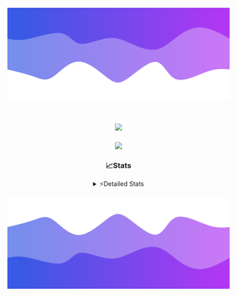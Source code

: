 ![Header](./header.png)
<div align="center">

<h1 align="center">
  <a href="https://git.io/typing-svg">
    <img src="https://readme-typing-svg.herokuapp.com/?lines=Hello,+There!+%F0%9F%91%8B;This+is+chicho.;Owner+on+Ocean;&center=true&size=25">
  </a>
</h1>
  
<p align="center">
  <img src="https://lanyard.cnrad.dev/api/852683595378196480" />
</p>

### 📈Stats
<details>
    <summary> ⚡Detailed Stats</summary>
    <br/>

<!--START_SECTION:waka-->
![Code Time](http://img.shields.io/badge/Code%20Time-792%20hrs%203%20mins-blue)

![Profile Views](http://img.shields.io/badge/Profile%20Views-0-blue)

**🐱 My GitHub Data** 

> 📦 77.7 kB Used in GitHub's Storage 
 > 
> 🏆 29 Contributions in the Year 2024
 > 
> 🚫 Not Opted to Hire
 > 
> 📜 15 Public Repositories 
 > 
> 🔑 8 Private Repositories 
 > 
**I'm a Night 🦉** 

```text
🌞 Morning                22 commits          █░░░░░░░░░░░░░░░░░░░░░░░░   05.42 % 
🌆 Daytime                57 commits          ████░░░░░░░░░░░░░░░░░░░░░   14.04 % 
🌃 Evening                177 commits         ███████████░░░░░░░░░░░░░░   43.60 % 
🌙 Night                  150 commits         █████████░░░░░░░░░░░░░░░░   36.95 % 
```
📅 **I'm Most Productive on Tuesday** 

```text
Monday                   25 commits          ██░░░░░░░░░░░░░░░░░░░░░░░   06.16 % 
Tuesday                  108 commits         ███████░░░░░░░░░░░░░░░░░░   26.60 % 
Wednesday                83 commits          █████░░░░░░░░░░░░░░░░░░░░   20.44 % 
Thursday                 57 commits          ████░░░░░░░░░░░░░░░░░░░░░   14.04 % 
Friday                   46 commits          ███░░░░░░░░░░░░░░░░░░░░░░   11.33 % 
Saturday                 34 commits          ██░░░░░░░░░░░░░░░░░░░░░░░   08.37 % 
Sunday                   53 commits          ███░░░░░░░░░░░░░░░░░░░░░░   13.05 % 
```


📊 **This Week I Spent My Time On** 

```text
🕑︎ Time Zone: America/Argentina/Buenos_Aires

💬 Programming Languages: 
TypeScript               3 hrs 3 mins        ████████████████░░░░░░░░░   63.61 % 
Astro                    1 hr 28 mins        ████████░░░░░░░░░░░░░░░░░   30.84 % 
JavaScript               8 mins              █░░░░░░░░░░░░░░░░░░░░░░░░   03.11 % 
CSS                      2 mins              ░░░░░░░░░░░░░░░░░░░░░░░░░   00.92 % 
HTML                     2 mins              ░░░░░░░░░░░░░░░░░░░░░░░░░   00.88 % 

🔥 Editors: 
VS Code                  4 hrs 47 mins       █████████████████████████   100.00 % 

🐱‍💻 Projects: 
ampararweb               4 hrs 47 mins       █████████████████████████   100.00 % 

💻 Operating System: 
Mac                      2 hrs 34 mins       █████████████░░░░░░░░░░░░   53.77 % 
Windows                  2 hrs 13 mins       ████████████░░░░░░░░░░░░░   46.23 % 
```

**I Mostly Code in JavaScript** 

```text
JavaScript               8 repos             ██████░░░░░░░░░░░░░░░░░░░   25.81 % 
HTML                     7 repos             ██████░░░░░░░░░░░░░░░░░░░   22.58 % 
C#                       2 repos             ██░░░░░░░░░░░░░░░░░░░░░░░   06.45 % 
TypeScript               1 repo              █░░░░░░░░░░░░░░░░░░░░░░░░   03.23 % 
SCSS                     1 repo              █░░░░░░░░░░░░░░░░░░░░░░░░   03.23 % 
```




 Last Updated on 01/08/2024 13:17:31 UTC
<!--END_SECTION:waka-->
</details>

![Footer](./footer.png)
